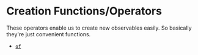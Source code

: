 # Creation Functions/Operators

These operators enable us to create new observables easily. So basically they're just convenient functions.

- [`of`](./of.md)
